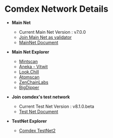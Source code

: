 # Comdex Network Details


* **Main Net** 
  * Current Main Net Version : v7.0.0
  * [Join Main Net as validator](https://github.com/comdex-official/networks/blob/main/mainnet/02-validator-post-gentx.md)
  * [MainNet Document](https://github.com/comdex-official/networks/tree/main/mainnet/comdex-1)

* **Main Net Explorer**
  * [Mintscan](https://www.mintscan.io/comdex/)
  * [Aneka - Vitwit](https://comdex.aneka.io/)
  * [Look.Chill](https://look.chillvalidation.com/comdex)
  * [Atomscan](https://atomscan.com/comdex)
  * [ZenChainLabs](https://comdex.zenscan.io/)
  * [BigDipper](http://comdex.bigdipper.live)

* **Join comdex's test network** 
  * Current Test Net Version : v8.1.0.beta
  * [Test Net Document](https://github.com/comdex-official/networks/tree/main/testnet/testnet-2/README.md)
  
  
* **TestNet Explorer**
  * [Comdex TestNet2](https://test2-explorer.comdex.one)
 

